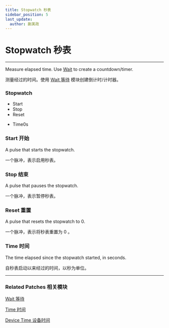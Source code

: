 ```yaml
---
title: Stopwatch 秒表
sidebar_position: 5
last_update:
  author: 蒯美政
---
```


# Stopwatch 秒表

---

Measure elapsed time. Use [Wait](./Wait.md) to create a countdown/timer.

测量经过的时间。使用 [Wait 等待](./Wait.md) 模块创建倒计时/计时器。

<div className="patch-container">
    <div className="patch processor">
        <h3>Stopwatch</h3>
        <ul className="inputs">
            <li>Start<span className="patch-pulse-preview"><span className="dot"></span></span></li>
            <li>Stop<span className="patch-pulse-preview"><span className="dot"></span></span></li>
            <li>Reset<span className="patch-pulse-preview"><span className="dot"></span></span></li>
        </ul>
        <ul className="outputs">
            <li>Time<span>0s</span></li>
        </ul>
    </div>
</div>

### Start 开始

A pulse that starts the stopwatch.

一个脉冲，表示启用秒表。

### Stop 结束

A pulse that pauses the stopwatch.

一个脉冲，表示暂停秒表。

### Reset 重置

A pulse that resets the stopwatch to 0.

一个脉冲，表示将秒表重置为 0 。

### Time 时间

The time elapsed since the stopwatch started, in seconds.

自秒表启动以来经过的时间，以秒为单位。

---

### Related Patches 相关模块

[Wait 等待](./Wait.md)

[Time 时间](./Time.md)

[Device Time 设备时间](./../Device/Device%20Time.md)
